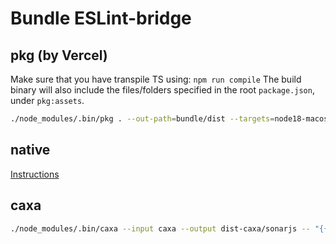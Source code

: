 # Bundle ESLint-bridge

## pkg (by Vercel)

Make sure that you have transpile TS using: `npm run compile`
The build binary will also include the files/folders specified in the root `package.json`, under `pkg:assets`.

```bash
./node_modules/.bin/pkg . --out-path=bundle/dist --targets=node18-macos-arm64,node18-win-x64,node18-macos-x64,node18-linux-x64
```

## native

[Instructions](https://nodejs.org/api/single-executable-applications.html)

## caxa

```bash
./node_modules/.bin/caxa --input caxa --output dist-caxa/sonarjs -- "{{caxa}}/node_modules/.bin/node" "{{caxa}}/bin/server"
```
